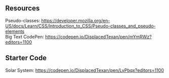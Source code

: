 ## Resources

Pseudo-classes: https://developer.mozilla.org/en-US/docs/Learn/CSS/Introduction_to_CSS/Pseudo-classes_and_pseudo-elements \
Big Text CodePen: https://codepen.io/DisplacedTexan/pen/mYmRWz?editors=1100

## Starter Code

Solar System: https://codepen.io/DisplacedTexan/pen/LvPbqx?editors=1100
